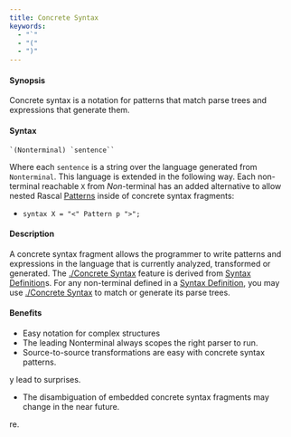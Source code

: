 ```yaml
---
title: Concrete Syntax
keywords: 
  - "`"
  - "("
  - ")"
---
```


#### Synopsis

Concrete syntax is a notation for patterns that match parse trees and expressions that generate them.

#### Syntax

``````
`(Nonterminal) `sentence``
``````

Where each `sentence` is a string over the language generated from `Nonterminal`. This language is extended in the following way. Each non-terminal reachable `X` from _Non_-terminal has an added alternative to allow nested Rascal [Patterns](../../../Rascal/Patterns/index.md) inside of concrete syntax fragments:

*  `syntax X = "<" Pattern p ">";`


#### Description

A concrete syntax fragment allows the programmer to write patterns and expressions in the language that is currently analyzed, 
transformed or generated. The [./Concrete Syntax](../../../Rascal/Expressions/ConcreteSyntax/index.md) feature is derived from [Syntax Definition](../../../Rascal/Declarations/SyntaxDefinition/index.md)s. 
For any non-terminal defined in a [Syntax Definition](../../../Rascal/Declarations/SyntaxDefinition/index.md), you may use [./Concrete Syntax](../../../Rascal/Expressions/ConcreteSyntax/index.md) to match or generate its parse trees.

#### Benefits

* Easy notation for complex structures
* The leading Nonterminal always scopes the right parser to run.
* Source-to-source transformations are easy with concrete syntax patterns.


y lead to surprises.
*  The disambiguation of embedded concrete syntax fragments may change in the near future.


re.


